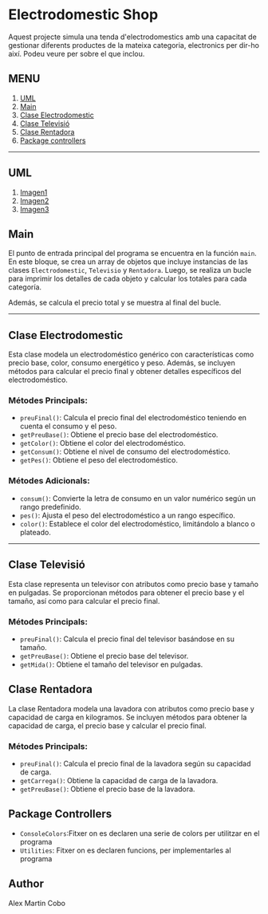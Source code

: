 # Electrodomestic Shop

Aquest projecte simula una tenda d'electrodomestics amb una capacitat de gestionar diferents productes de la mateixa categoria, electronics per dir-ho així. Podeu veure per sobre el que inclou.

## MENU
1. [UML](#uml)
2. [Main](#main)
3. [Clase Electrodomestic](#clase-electrodomestic)
4. [Clase Televisió](#clase-televisio)
5. [Clase Rentadora](#clase-rentadora)
6. [Package controllers](#package-controllers)

---

## UML

1. [Imagen1](https://github.com/mcalex468/Electrodomestics/blob/master/Screen%20Shot%2004-02-2024%20at%2019.54.png)
2. [Imagen2](https://github.com/mcalex468/Electrodomestics/blob/master/Screen%20Shot%2004-02-2024%20at%2019.55.png)
3. [Imagen3](https://github.com/mcalex468/Electrodomestics/blob/master/Screen%20Shot%2004-02-2024%20at%2019.58.png)

## Main

El punto de entrada principal del programa se encuentra en la función `main`. En este bloque, se crea un array de objetos que incluye instancias de las clases `Electrodomestic`, `Televisio` y `Rentadora`. Luego, se realiza un bucle para imprimir los detalles de cada objeto y calcular los totales para cada categoría.

Además, se calcula el precio total y se muestra al final del bucle.

---

## Clase Electrodomestic

Esta clase modela un electrodoméstico genérico con características como precio base, color, consumo energético y peso. Además, se incluyen métodos para calcular el precio final y obtener detalles específicos del electrodoméstico.

### Métodes Principals:

- `preuFinal()`: Calcula el precio final del electrodoméstico teniendo en cuenta el consumo y el peso.
- `getPreuBase()`: Obtiene el precio base del electrodoméstico.
- `getColor()`: Obtiene el color del electrodoméstico.
- `getConsum()`: Obtiene el nivel de consumo del electrodoméstico.
- `getPes()`: Obtiene el peso del electrodoméstico.

### Métodes Adicionals:

- `consum()`: Convierte la letra de consumo en un valor numérico según un rango predefinido.
- `pes()`: Ajusta el peso del electrodoméstico a un rango específico.
- `color()`: Establece el color del electrodoméstico, limitándolo a blanco o plateado.

---

## Clase Televisió

Esta clase representa un televisor con atributos como precio base y tamaño en pulgadas. Se proporcionan métodos para obtener el precio base y el tamaño, así como para calcular el precio final.

### Métodes Principals:

- `preuFinal()`: Calcula el precio final del televisor basándose en su tamaño.
- `getPreuBase()`: Obtiene el precio base del televisor.
- `getMida()`: Obtiene el tamaño del televisor en pulgadas.

## Clase Rentadora

La clase Rentadora modela una lavadora con atributos como precio base y capacidad de carga en kilogramos. Se incluyen métodos para obtener la capacidad de carga, el precio base y calcular el precio final.

### Métodes Principals:

- `preuFinal()`: Calcula el precio final de la lavadora según su capacidad de carga.
- `getCarrega()`: Obtiene la capacidad de carga de la lavadora.
- `getPreuBase()`: Obtiene el precio base de la lavadora.


## Package Controllers

- `ConsoleColors`:Fitxer on es declaren una serie de colors per utilitzar en el programa
- `Utilities`: Fitxer on es declaren funcions, per implementarles al programa 

## Author

Alex Martin Cobo
